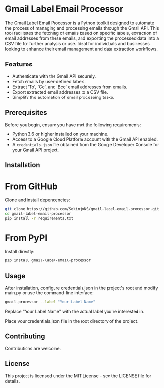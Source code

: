 # Gmail Label Email Processor

The Gmail Label Email Processor is a Python toolkit designed to automate the process of managing and processing emails through the Gmail API. This tool facilitates the fetching of emails based on specific labels, extraction of email addresses from these emails, and exporting the processed data into a CSV file for further analysis or use. Ideal for individuals and businesses looking to enhance their email management and data extraction workflows.

## Features

- Authenticate with the Gmail API securely.
- Fetch emails by user-defined labels.
- Extract 'To', 'Cc', and 'Bcc' email addresses from emails.
- Export extracted email addresses to a CSV file.
- Simplify the automation of email processing tasks.

## Prerequisites

Before you begin, ensure you have met the following requirements:

- Python 3.6 or higher installed on your machine.
- Access to a Google Cloud Platform account with the Gmail API enabled.
- A `credentials.json` file obtained from the Google Developer Console for your Gmail API project.

## Installation

# From GitHub

Clone and install dependencies:

```bash
git clone https://github.com/SokinjoNS/gmail-label-email-processor.git
cd gmail-label-email-processor
pip install -r requirements.txt
```

# From PyPI

Install directly:

```bash
pip install gmail-label-email-processor
```

## Usage

After installation, configure credentials.json in the project's root and modify main.py or use the command-line interface:

```bash
gmail-processor --label "Your Label Name"
```
Replace "Your Label Name" with the actual label you're interested in.

Place your credentials.json file in the root directory of the project.

## Contributing

Contributions are welcome.

## License
This project is licensed under the MIT License - see the LICENSE file for details.
